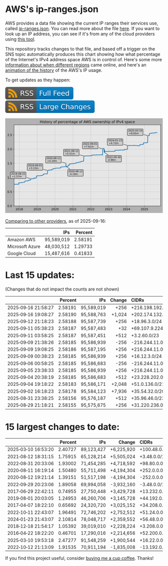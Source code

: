 # AWS's ip-ranges.json

AWS provides a data file showing the current IP ranges their
services use, called [ip-ranges.json](https://ip-ranges.amazonaws.com/ip-ranges.json).
You can read more about the file [here](https://docs.aws.amazon.com/general/latest/gr/aws-ip-ranges.html).
If you want to look up an IP address, you can see if it's from any of the cloud providers using [this tool](https://cloud-ips.s3-us-west-2.amazonaws.com/index.html).

This repository tracks changes to that file, and based off a trigger on the SNS 
topic automatically produces this chart showing how what percentage of the 
Internet's IPv4 address space AWS is in control of.  Here's some 
more [information about when different regions](announces.md) came 
online, and here's an [animation of the history](https://youtu.be/v__lzuvKxU0) 
of the AWS's IP usage.

To get updates as they happen:

[![RSS Icon (Full Feed)](images/rss_badge.svg)](https://raw.githubusercontent.com/seligman/aws-ip-ranges/master/rss.xml)
[![RSS Icon (Large Changes)](images/rss_badge_partial.svg)](https://raw.githubusercontent.com/seligman/aws-ip-ranges/master/rss_big_changes.xml)

![History of AWS](history_count.svg)

[Comparing to other providers](https://github.com/seligman/cloud_sizes), as of 2025-09-16:

| | IPs | Percent |
| --- | ---: | ---: |
| Amazon AWS | 95,589,019 | 2.58191 |
| Microsoft Azure | 48,030,512 | 1.29733 |
| Google Cloud | 15,487,616 | 0.41833 |


# Last 15 updates:

(Changes that do not impact the counts are not shown)

| | Percent | IPs | Change | CIDRs |
| :--- | ---: | ---: | ---: | :--- |
| 2025&#8209;09&#8209;16&nbsp;21:58:27 | 2.58191 | 95,589,019 | +256 | +216.198.192.0/24 |
| 2025&#8209;09&#8209;16&nbsp;19:08:27 | 2.58190 | 95,588,763 | +1,024 | +202.174.132.0/22 |
| 2025&#8209;09&#8209;12&nbsp;21:18:23 | 2.58188 | 95,587,739 | +256 | +18.96.3.0/24 |
| 2025&#8209;09&#8209;11&nbsp;05:38:23 | 2.58187 | 95,587,483 | +32 | +69.107.9.224/27 |
| 2025&#8209;09&#8209;11&nbsp;03:58:25 | 2.58187 | 95,587,451 | +512 | +3.2.60.0/23 |
| 2025&#8209;09&#8209;09&nbsp;21:38:26 | 2.58185 | 95,586,939 | -256 | -216.244.11.0/24 |
| 2025&#8209;09&#8209;09&nbsp;19:08:25 | 2.58186 | 95,587,195 | +256 | +216.244.11.0/24 |
| 2025&#8209;09&#8209;09&nbsp;00:38:23 | 2.58185 | 95,586,939 | +256 | +16.12.3.0/24 |
| 2025&#8209;09&#8209;06&nbsp;00:58:25 | 2.58185 | 95,586,683 | -256 | -216.244.11.0/24 |
| 2025&#8209;09&#8209;05&nbsp;23:38:33 | 2.58185 | 95,586,939 | +256 | +216.244.11.0/24 |
| 2025&#8209;09&#8209;04&nbsp;20:38:19 | 2.58185 | 95,586,683 | +512 | +23.228.202.0/23 |
| 2025&#8209;09&#8209;04&nbsp;19:18:22 | 2.58183 | 95,586,171 | +2,048 | +51.0.136.0/21 |
| 2025&#8209;09&#8209;02&nbsp;16:18:23 | 2.58178 | 95,584,123 | +7,936 | +35.54.32.0/20,&nbsp;+35.54.48.0/21,&nbsp;+35.54.56.0/22,&nbsp;... |
| 2025&#8209;08&#8209;31&nbsp;23:38:25 | 2.58156 | 95,576,187 | +512 | +35.96.46.0/23 |
| 2025&#8209;08&#8209;29&nbsp;21:18:21 | 2.58155 | 95,575,675 | +256 | +31.220.236.0/24 |


# 15 largest changes to date:

| | Percent | IPs | Change | CIDRs |
| :--- | ---: | ---: | ---: | :--- |
| 2025&#8209;03&#8209;10&nbsp;16:53:20 | 2.40727 | 89,123,427 | +6,225,920 | +100.48.0.0/12,&nbsp;+16.144.0.0/13,&nbsp;+16.192.0.0/13,&nbsp;... |
| 2021&#8209;08&#8209;12&nbsp;18:31:15 | 1.75915 | 65,128,214 | +5,505,024 | +3.48.0.0/12,&nbsp;+35.96.0.0/12,&nbsp;+3.152.0.0/13,&nbsp;... |
| 2022&#8209;08&#8209;31&nbsp;20:33:06 | 1.93002 | 71,454,285 | +4,718,592 | +98.80.0.0/12,&nbsp;+184.32.0.0/12,&nbsp;+13.184.0.0/13,&nbsp;... |
| 2020&#8209;08&#8209;11&nbsp;16:19:14 | 1.50480 | 55,711,498 | +4,194,304 | +252.0.0.0/10 |
| 2020&#8209;08&#8209;12&nbsp;19:21:14 | 1.39151 | 51,517,198 | -4,194,304 | -252.0.0.0/10 |
| 2022&#8209;09&#8209;29&nbsp;20:23:06 | 1.89058 | 69,994,058 | -3,932,160 | -3.48.0.0/12,&nbsp;-35.96.0.0/12,&nbsp;-3.240.0.0/13,&nbsp;... |
| 2017&#8209;06&#8209;29&nbsp;22:42:11 | 0.74955 | 27,750,448 | +3,429,728 | +13.232.0.0/13,&nbsp;+34.240.0.0/13,&nbsp;+35.168.0.0/13,&nbsp;... |
| 2019&#8209;08&#8209;01&nbsp;20:03:05 | 1.24953 | 46,260,706 | +3,145,728 | +44.192.0.0/10,&nbsp;-3.192.0.0/12 |
| 2017&#8209;04&#8209;07&nbsp;18:22:10 | 0.65692 | 24,320,720 | +3,025,152 | +34.208.0.0/12,&nbsp;+34.224.0.0/12,&nbsp;+13.58.0.0/15,&nbsp;... |
| 2022&#8209;10&#8209;11&nbsp;22:43:07 | 1.96491 | 72,746,202 | +2,752,512 | +51.24.0.0/13,&nbsp;+57.104.0.0/13,&nbsp;+51.20.0.0/14,&nbsp;... |
| 2024&#8209;01&#8209;23&nbsp;21:43:07 | 2.10814 | 78,048,717 | +2,359,552 | +56.48.0.0/13,&nbsp;+16.28.0.0/14,&nbsp;+16.64.0.0/14,&nbsp;... |
| 2018&#8209;12&#8209;18&nbsp;21:54:17 | 1.05392 | 39,019,010 | +2,228,224 | +3.208.0.0/12,&nbsp;+3.224.0.0/12,&nbsp;+13.48.0.0/15 |
| 2016&#8209;04&#8209;22&nbsp;18:22:20 | 0.46701 | 17,290,016 | +2,214,656 | +52.200.0.0/13,&nbsp;+52.208.0.0/13,&nbsp;+52.36.0.0/14,&nbsp;... |
| 2025&#8209;03&#8209;10&nbsp;19:53:18 | 2.47277 | 91,548,259 | +1,900,544 | +16.22.0.0/15,&nbsp;+16.48.0.0/15,&nbsp;+16.58.0.0/15,&nbsp;... |
| 2022&#8209;10&#8209;12&nbsp;21:13:09 | 1.91535 | 70,911,194 | -1,835,008 | -13.192.0.0/13,&nbsp;-16.28.0.0/14,&nbsp;-40.172.0.0/14,&nbsp;... |

If you find this project useful, consider [buying me a cup coffee](https://coff.ee/seligman).  Thanks!

